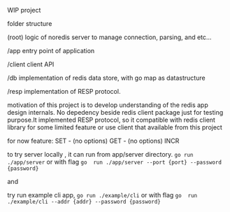 WIP project

folder structure

(root)
    logic of noredis server to manage connection, parsing, and etc...

/app 
    entry point of application

/client 
    client API

/db
    implementation of redis data store, with go map as datastructure

/resp 
    implementation of RESP protocol.

motivation of this project is to develop understanding of the redis app design internals.
No depedency beside redis client package just for testing purpose.It implemented RESP protocol, 
so it compatible with redis client library for some limited feature or use client that available from this project

for now feature:
SET - (no options)
GET - (no options)
INCR

to try server locally , it can run from app/server directory.
`go run ./app/server`
or with flag
`go  run ./app/server --port {port} --password {password}`


and

try run example cli app, 
`go run ./example/cli` 
or with flag
`go  run ./example/cli --addr {addr} --password {password}`

